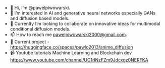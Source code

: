 - 👋 Hi, I’m @pawelpiwowarski.
- 👀 I’m interested in AI and generative neural networks especially GANs and diffusion based models. 
- 💞️ Currenlty I’m looking to collaborate on innovative ideas for multimodal conditional diffusion models. 
- 📫 How to reach me pawelpiwowarski2000@gmail.com.
- 🚧 Current project - https://huggingface.co/spaces/pawlo2013/anime_diffusion
- 📹 Youtube tutorials Machine Learning and Blockchain dev https://www.youtube.com/channel/UC1rlNzFZm9Jdcxgz0NERFKA
<!---
pawelpiwowarski/pawelpiwowarski is a ✨ special ✨ repository because its `README.md` (this file) appears on your GitHub profile.
You can click the Preview link to take a look at your changes.
--->
